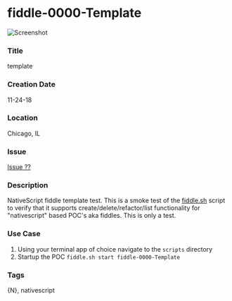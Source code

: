 fiddle-0000-Template
======

![Screenshot](screenshot.png)


### Title

template


### Creation Date

11-24-18


### Location

Chicago, IL


### Issue

[Issue ??](https://github.com/bradyhouse/house/issues/??)


### Description

NativeScript fiddle template test.  This is a smoke test of the [fiddle.sh](../../scripts/fiddle.sh) script to verify that
it supports create/delete/refactor/list functionality for "nativescript" based POC's aka fiddles. This is only a test.


### Use Case

1.  Using your terminal app of choice navigate to the `scripts` directory
2.  Startup the POC `fiddle.sh start fiddle-0000-Template`


### Tags

{N}, nativescript
